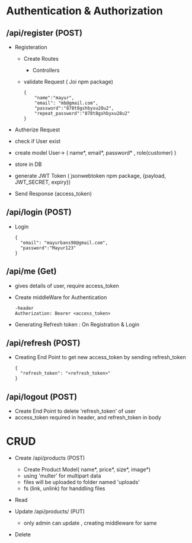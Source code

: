 # Authentication & Authorization

## /api/register (POST)

- Registeration

  - Create Routes
    - Controllers
  - validate Request ( Joi npm package)

    ```
    {
        "name":"mayur",
        "email": "mb@gmail.com",
        "password":"878t8gshbyxu28u2",
        "repeat_password":"878t8gshbyxu28u2"
    }
    ```

- Autherize Request
- check if User exist
- create model
  User-> ( name*, email*, password\* , role(customer) )
- store in DB
- generate JWT Token ( jsonwebtoken npm package, {payload, JWT_SECRET, expiry})
- Send Response (access_token)

## /api/login (POST)

- Login
  ```
  {
    "email": "mayurbans98@gmail.com",
    "password":"Mayur123"
  }
  ```

## /api/me (Get)

- gives details of user, require access_token
- Create middleWare for Authentication

  ```
  -header
  Autherization: Bearer <access_token>
  ```

- Generating Refresh token
  : On Registration & Login

## /api/refresh (POST)

- Creating End Point to get new access_token by sending refresh_token

  ```
  {
    "refresh_token": "<refresh_token>"
  }
  ```

## /api/logout (POST)

- Create End Point to delete 'refresh_token' of user
- access_token required in header, and refresh_token in body

# CRUD

- Create /api/products (POST)

  - Create Product Model( name*, price*, size*, image*)
  - using 'multer' for multipart data
  - files will be uploaded to folder named 'uploads'
  - fs (link, unlink) for handdling files

- Read
- Update /api/products/<id> (PUT)
  - only admin can update , creating middleware for same
- Delete
